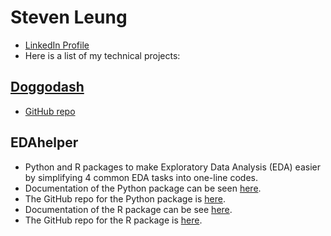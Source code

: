 # Steven Leung

- [LinkedIn Profile](https://www.linkedin.com/in/stevenleung08/)
- Here is a list of my technical projects:

## [Doggodash](http://dsci532-2022-group18-py.herokuapp.com)

- [GitHub repo](https://github.com/UBC-MDS/doggodash)

## EDAhelper

- Python and R packages to make Exploratory Data Analysis (EDA) easier by simplifying 4 common EDA tasks into one-line codes.
- Documentation of the Python package can be seen [here](https://pypi.org/project/edahelper/).
- The GitHub repo for the Python package is [here](https://github.com/UBC-MDS/EDAhelper).
- Documentation of the R package can be see [here](https://ubc-mds.github.io/EDAhelperR/index.html).
- The GitHub repo for the R package is [here](https://github.com/UBC-MDS/EDAhelperR).


